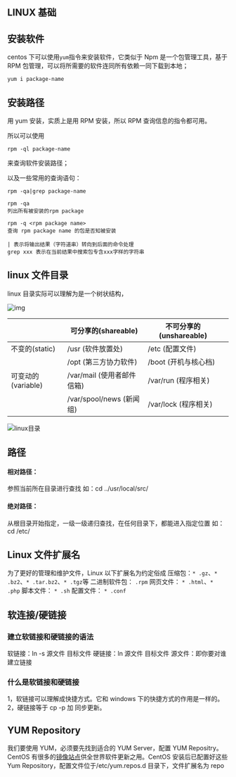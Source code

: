 ## LINUX 基础

## 安装软件

centos 下可以使用`yum`指令来安装软件，它类似于 Npm 是一个包管理工具，基于 RPM 包管理，可以将所需要的软件连同所有依赖一同下载到本地；

```
yum i package-name
```

## 安装路径

用 yum 安装，实质上是用 RPM 安装，所以 RPM 查询信息的指令都可用。

所以可以使用

```
rpm -ql package-name
```

来查询软件安装路径；

以及一些常用的查询语句：

```
rpm -qa|grep package-name

rpm -qa
列出所有被安装的rpm package

rpm -q <rpm package name>
查询 rpm package name 的包是否知被安装

| 表示将输出结果（字符道串）转向到后面的命令处理
grep xxx 表示在当前结果中搜索包专含xxx字样的字符串
```

## linux 文件目录

linux 目录实际可以理解为是一个树状结构，

![img](//img.callbackhell.xyz/vuepress/server/linux1.webp)

|                    | 可分享的(shareable)        | 不可分享的(unshareable) |     |
| ------------------ | -------------------------- | ----------------------- | --- |
| 不变的(static)     | /usr (软件放置处)          | /etc (配置文件)         |     |
|                    | /opt (第三方协力软件)      | /boot (开机与核心档)    |     |
| 可变动的(variable) | /var/mail (使用者邮件信箱) | /var/run (程序相关)     |     |
|                    | /var/spool/news (新闻组)   | /var/lock (程序相关)    |     |

![linux目录](https://img.callbackhell.xyz/vuepress/server/linux%E7%9B%AE%E5%BD%95.png)

## 路径

#### 相对路径：

参照当前所在目录进行查找 如：cd ../usr/local/src/

#### 绝对路径：

从根目录开始指定，一级一级递归查找，在任何目录下，都能进入指定位置 如：cd /etc/

## Linux 文件扩展名

为了更好的管理和维护文件，Linux 以下扩展名为约定俗成
压缩包：`* .gz`、`* .bz2`、`* .tar.bz2`、`* .tgz`等
二进制软件包： `.rpm`
网页文件： `* .html`、`* .php`
脚本文件： `* .sh`
配置文件： `* .conf`

## 软连接/硬链接

### 建立软链接和硬链接的语法

软链接：ln -s 源文件 目标文件
硬链接：ln 源文件 目标文件
源文件：即你要对谁建立链接

### 什么是软链接和硬链接

1，软链接可以理解成快捷方式。它和 windows 下的快捷方式的作用是一样的。
2，硬链接等于 cp -p 加 同步更新。

## YUM Repository

我们要使用 YUM，必须要先找到适合的 YUM Server，配置 YUM Repositry。CentOS 有很多的[镜像站点](<https://blog.51cto.com/7308310/(https://www.centos.org/download/mirrors/)>)供全世界软件更新之用。CentOS 安装后已配置好这些 Yum Repository，配置文件位于/etc/yum.repos.d 目录下，文件扩展名为 repo

